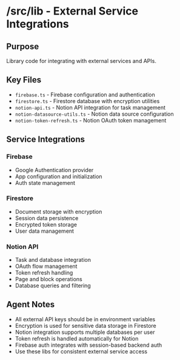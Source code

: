 # /src/lib - External Service Integrations

## Purpose

Library code for integrating with external services and APIs.

## Key Files

- `firebase.ts` - Firebase configuration and authentication
- `firestore.ts` - Firestore database with encryption utilities
- `notion-api.ts` - Notion API integration for task management
- `notion-datasource-utils.ts` - Notion data source configuration
- `notion-token-refresh.ts` - Notion OAuth token management

## Service Integrations

### Firebase

- Google Authentication provider
- App configuration and initialization
- Auth state management

### Firestore

- Document storage with encryption
- Session data persistence
- Encrypted token storage
- User data management

### Notion API

- Task and database integration
- OAuth flow management
- Token refresh handling
- Page and block operations
- Database queries and filtering

## Agent Notes

- All external API keys should be in environment variables
- Encryption is used for sensitive data storage in Firestore
- Notion integration supports multiple databases per user
- Token refresh is handled automatically for Notion
- Firebase auth integrates with session-based backend auth
- Use these libs for consistent external service access
